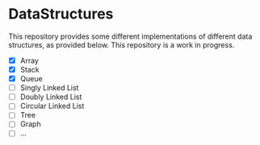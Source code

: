 # DataStructures

This repository provides some different implementations of different data structures, as provided below. This repository is a work in progress.<br>
- [x] Array
- [x] Stack
- [x] Queue
- [ ] Singly Linked List
- [ ] Doubly Linked List
- [ ] Circular Linked List
- [ ] Tree
- [ ] Graph
- [ ] ...

